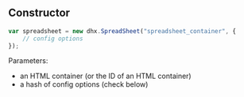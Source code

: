 Constructor
-----------

~~~js
var spreadsheet = new dhx.SpreadSheet("spreadsheet_container", {
	// config options
});
~~~

Parameters: 

- an HTML container (or the ID of an HTML container)
- a hash of config options (check below)
